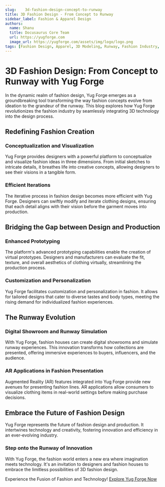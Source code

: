 ```yaml
---
slug:    3d-fashion-design-concept-to-runway
title: 3D Fashion Design - From Concept to Runway
sidebar_label: Fashion & Apparel Design
authors:
  name: Shanu
  title: Docusaurus Core Team
  url: https://yugforge.com
  image_url: https://yugforge.com/assets/img/logo/logo.png
tags: [Fashion Design, Apparel, 3D Modeling, Runway, Fashion Industry, Yug Forge, docusaurus]
---
```


# 3D Fashion Design: From Concept to Runway with Yug Forge

In the dynamic realm of fashion design, Yug Forge emerges as a groundbreaking tool transforming the way fashion concepts evolve from ideation to the grandeur of the runway. This blog explores how Yug Forge revolutionizes the fashion industry by seamlessly integrating 3D technology into the design process.

## Redefining Fashion Creation

### **Conceptualization and Visualization**

Yug Forge provides designers with a powerful platform to conceptualize and visualize fashion ideas in three dimensions. From initial sketches to intricate details, it breathes life into creative concepts, allowing designers to see their visions in a tangible form.

### **Efficient Iterations**

The iterative process in fashion design becomes more efficient with Yug Forge. Designers can swiftly modify and iterate clothing designs, ensuring that each detail aligns with their vision before the garment moves into production.

## Bridging the Gap between Design and Production

### **Enhanced Prototyping**

The platform's advanced prototyping capabilities enable the creation of virtual prototypes. Designers and manufacturers can evaluate the fit, texture, and overall aesthetics of clothing virtually, streamlining the production process.

### **Customization and Personalization**

Yug Forge facilitates customization and personalization in fashion. It allows for tailored designs that cater to diverse tastes and body types, meeting the rising demand for individualized fashion experiences.

## The Runway Evolution

### **Digital Showroom and Runway Simulation**

With Yug Forge, fashion houses can create digital showrooms and simulate runway experiences. This innovation transforms how collections are presented, offering immersive experiences to buyers, influencers, and the audience.

### **AR Applications in Fashion Presentation**

Augmented Reality (AR) features integrated into Yug Forge provide new avenues for presenting fashion lines. AR applications allow consumers to visualize clothing items in real-world settings before making purchase decisions.

## Embrace the Future of Fashion Design

Yug Forge represents the future of fashion design and production. It intertwines technology and creativity, fostering innovation and efficiency in an ever-evolving industry.

### Step onto the Runway of Innovation

With Yug Forge, the fashion world enters a new era where imagination meets technology. It's an invitation to designers and fashion houses to embrace the limitless possibilities of 3D fashion design.

Experience the Fusion of Fashion and Technology! [Explore Yug Forge Now](https://www.yugforge.com)
